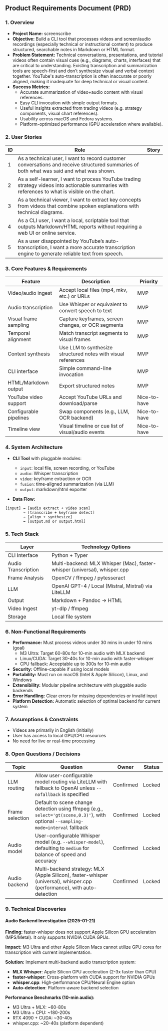 ## Product Requirements Document (PRD)

### 1. Overview

- **Project Name:** screenscribe
- **Objective:** Build a CLI tool that processes videos and screen/audio recordings (especially technical or instructional content) to produce structured, searchable notes in Markdown or HTML format.
- **Problem Statement:** Technical conversations, presentations, and tutorial videos often contain visual cues (e.g., diagrams, charts, interfaces) that are critical to understanding. Existing transcription and summarization tools are speech-first and don’t synthesize visual and verbal context together. YouTube's auto-transcription is often inaccurate or poorly aligned, making it inadequate for deep technical or visual content.
- **Success Metrics:**
  - Accurate summarization of video+audio content with visual references.
  - Easy CLI invocation with simple output formats.
  - Useful insights extracted from trading videos (e.g. strategy components, visual chart references).
  - Usability across macOS and Fedora systems.
  - Platform-optimized performance (GPU acceleration where available).

### 2. User Stories

| ID | Role                                                                                                                                            | Story |
| -- | ----------------------------------------------------------------------------------------------------------------------------------------------- | ----- |
| 1  | As a technical user, I want to record customer conversations and receive structured summaries of both what was said and what was shown.         |       |
| 2  | As a self-learner, I want to process YouTube trading strategy videos into actionable summaries with references to what is visible on the chart. |       |
| 3  | As a technical viewer, I want to extract key concepts from videos that combine spoken explanations with technical diagrams.                     |       |
| 4  | As a CLI user, I want a local, scriptable tool that outputs Markdown/HTML reports without requiring a web UI or online service.                 |       |
| 5  | As a user disappointed by YouTube’s auto-transcription, I want a more accurate transcription engine to generate reliable text from speech.      |       |

### 3. Core Features & Requirements

| Feature                | Description                                                   | Priority     |
| ---------------------- | ------------------------------------------------------------- | ------------ |
| Video/audio ingest     | Accept local files (mp4, mkv, etc.) or URLs                   | MVP          |
| Audio transcription    | Use Whisper or equivalent to convert speech to text           | MVP          |
| Visual frame sampling  | Capture keyframes, screen changes, or OCR segments            | MVP          |
| Temporal alignment     | Match transcript segments to visual frames                    | MVP          |
| Context synthesis      | Use LLM to synthesize structured notes with visual references | MVP          |
| CLI interface          | Simple command-line invocation                                | MVP          |
| HTML/Markdown output   | Export structured notes                                       | MVP          |
| YouTube video support  | Accept YouTube URLs and download/parse                        | Nice-to-have |
| Configurable pipelines | Swap components (e.g., LLM, OCR backend)                      | Nice-to-have |
| Timeline view          | Visual timeline or cue list of visual/audio events            | Nice-to-have |

### 4. System Architecture

- **CLI Tool** with pluggable modules:

  - `input`: local file, screen recording, or YouTube
  - `audio`: Whisper transcription
  - `video`: keyframe extraction or OCR
  - `fusion`: time-aligned summarization (via LLM)
  - `output`: markdown/html exporter

- **Data Flow:**

```
[input] → [audio extract + video scan] 
        → [transcribe + keyframe detect]
        → [align + synthesize]
        → [output.md or output.html]
```

### 5. Tech Stack

| Layer               | Technology Options                                                    |
| ------------------- | --------------------------------------------------------------------- |
| CLI Interface       | Python + Typer                                                        |
| Audio Transcription | Multi-backend: MLX Whisper (Mac), faster-whisper (universal), whisper.cpp |
| Frame Analysis      | OpenCV / ffmpeg / pytesseract                                        |
| LLM                 | OpenAI GPT-4 / Local (Mistral, Mixtral) via LiteLLM                 |
| Output              | Markdown + Pandoc → HTML                                             |
| Video Ingest        | yt-dlp / ffmpeg                                                      |
| Storage             | Local file system                                                    |

### 6. Non-Functional Requirements

- **Performance:** Must process videos under 30 mins in under 10 mins (goal)
  - M3 Ultra: Target 60-80s for 10-min audio with MLX backend
  - Linux/CUDA: Target 30-40s for 10-min audio with faster-whisper
  - CPU fallback: Acceptable up to 300s for 10-min audio
- **Security:** Offline-capable if using local models
- **Portability:** Must run on macOS (Intel & Apple Silicon), Linux, and Windows
- **Extensibility:** Modular pipeline architecture with pluggable audio backends
- **Error Handling:** Clear errors for missing dependencies or invalid input
- **Platform Detection:** Automatic selection of optimal backend for current system

### 7. Assumptions & Constraints

- Videos are primarily in English (initially)
- User has access to local GPU/CPU resources
- No need for live or real-time processing

### 8. Open Questions / Decisions

| Topic           | Question                                                                                                                           | Owner     | Status |
| --------------- | ---------------------------------------------------------------------------------------------------------------------------------- | --------- | ------ |
| LLM routing     | Allow user-configurable model routing via LiteLLM with fallback to OpenAI unless `--nofallback` is specified                       | Confirmed | Locked |
| Frame selection | Default to scene change detection using ffmpeg (e.g., `select='gt(scene,0.3)'`), with optional `--sampling-mode=interval` fallback | Confirmed | Locked |
| Audio model     | User-configurable Whisper model (e.g. `--whisper-model`), defaulting to `medium` for balance of speed and accuracy                 | Confirmed | Locked |
| Audio backend   | Multi-backend strategy: MLX (Apple Silicon), faster-whisper (universal), whisper.cpp (performance), with auto-detection            | Confirmed | Locked |

### 9. Technical Discoveries

#### Audio Backend Investigation (2025-01-21)

**Finding:** faster-whisper does not support Apple Silicon GPU acceleration (MPS/Metal). It only supports NVIDIA CUDA GPUs.

**Impact:** M3 Ultra and other Apple Silicon Macs cannot utilize GPU cores for transcription with current implementation.

**Solution:** Implement multi-backend audio transcription system:
- **MLX Whisper**: Apple Silicon GPU acceleration (2-3x faster than CPU)
- **faster-whisper**: Cross-platform with CUDA support for NVIDIA GPUs
- **whisper.cpp**: High-performance CPU/Neural Engine option
- **Auto-detection**: Platform-aware backend selection

**Performance Benchmarks (10-min audio):**
- M3 Ultra + MLX: ~60-80s
- M3 Ultra + CPU: ~180-200s  
- RTX 4090 + CUDA: ~30-40s
- whisper.cpp: ~20-40s (platform dependent)

